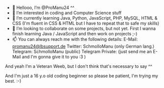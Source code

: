 - 👋 Hellooo, I’m @ProManu24 ^^
- 👀 I’m interested in coding and Computer Science stuff
- 🌱 I’m currently learning Java, Python, JavaScript, PHP, MySQL, HTML & CSS (I'm fluent in CSS & HTML but I have to repeat that to safe my skills)
- 💞️ I’m looking to collaborate on some projects, but not yet. First I wanna finish learning Java / JavaScript and then work on projects ;-)
- 📫 You can always reach me with the following details:
E-Mail: promanu24@lbsupport.de
Twitter: SchmolloManu (only German lang.)
Telegram: SchmolloManu (public)
Telegram Private: (just send me an E-Mail and I'm gonna give it to you :3 )

And yeah I'm a Veteran Weeb, but I don't think that's necessary to say ^^

And I'm just a 16 y.o old coding beginner so please be patient, I'm trying my best. :-)
